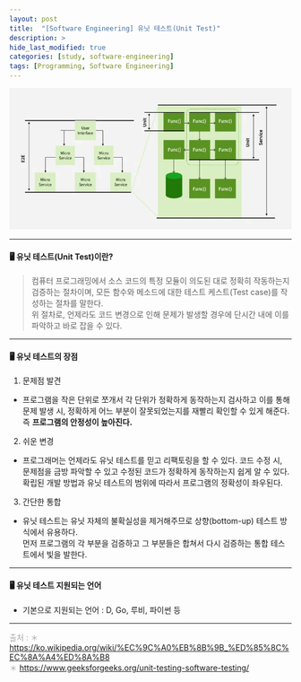 ```yaml
---
layout: post
title:  "[Software Engineering] 유닛 테스트(Unit Test)"
description: >
hide_last_modified: true
categories: [study, software-engineering]
tags: [Programming, Software Engineering]
---
```


<p align="center">
  <img src="../../../assets/img/blog/software_engineering/unit_test.png" />
</p>

-----

#### 🖥️ 유닛 테스트(Unit Test)이란?

> 컴퓨터 프로그래밍에서 소스 코드의 특정 모듈이 의도된 대로 정확히 작동하는지 검증하는 절차이며, 모든 함수와 메소드에 대한 테스트 케스트(Test case)를 작성하는 절차를 말한다. <br>
위 절차로, 언제라도 코드 변경으로 인해 문제가 발생할 경우에 단시간 내에 이를 파악하고 바로 잡을 수 있다.

----

#### 🖥️ 유닛 테스트의 장점

1. 문제점 발견
  - 프로그램을 작은 단위로 쪼개서 각 단위가 정확하게 동작하는지 검사하고 이를 통해 문제 발생 시, 정확하게 어느 부분이 잘못되었는지를 재빨리 확인할 수 있게 해준다. <br>
  즉 **프로그램의 안정성이 높아진다.**

2. 쉬운 변경
  - 프로그래머는 언제라도 유닛 테스트를 믿고 리팩토링을 할 수 있다. 코드 수정 시, 문제점을 금방 파악할 수 있고 수정된 코드가 정확하게 동작하는지 쉽게 알 수 있다. <br>
  확립된 개발 방법과 유닛 테스트의 범위에 따라서 프로그램의 정확성이 좌우된다.
  
3. 간단한 통합
  - 유닛 테스트는 유닛 자체의 불확실성을 제거해주므로 상향(bottom-up) 테스트 방식에서 유용하다. <br>
  먼저 프로그램의 각 부분을 검증하고 그 부분들은 합쳐서 다시 검증하는 통합 테스트에서 빛을 발한다.

----

#### 🖥️ 유닛 테스트 지원되는 언어

- 기본으로 지원되는 언어 : D, Go, 루비, 파이썬 등

-----
<span style="color:darkgray">출처 : 
＊ https://ko.wikipedia.org/wiki/%EC%9C%A0%EB%8B%9B_%ED%85%8C%EC%8A%A4%ED%8A%B8 <br>
＊ https://www.geeksforgeeks.org/unit-testing-software-testing/ <br>
</span> 